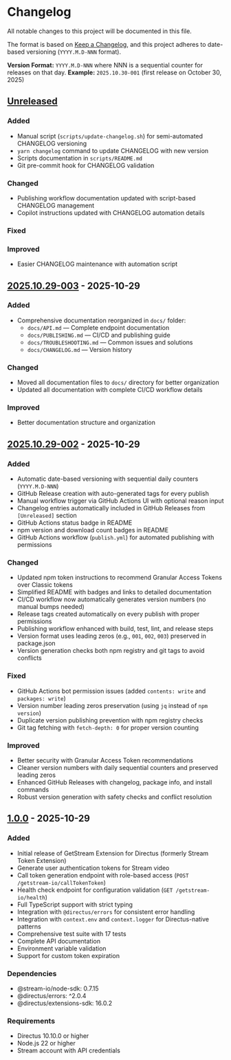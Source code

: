 # Changelog

All notable changes to this project will be documented in this file.

The format is based on [Keep a Changelog](https://keepachangelog.com/en/1.0.0/),
and this project adheres to date-based versioning (`YYYY.M.D-NNN` format).

**Version Format:** `YYYY.M.D-NNN` where NNN is a sequential counter for releases on that day.
**Example:** `2025.10.30-001` (first release on October 30, 2025)

## [Unreleased]

### Added

- Manual script (`scripts/update-changelog.sh`) for semi-automated CHANGELOG versioning
- `yarn changelog` command to update CHANGELOG with new version
- Scripts documentation in `scripts/README.md`
- Git pre-commit hook for CHANGELOG validation

### Changed

- Publishing workflow documentation updated with script-based CHANGELOG management
- Copilot instructions updated with CHANGELOG automation details

### Fixed

### Improved

- Easier CHANGELOG maintenance with automation script

## [2025.10.29-003] - 2025-10-29

### Added

- Comprehensive documentation reorganized in `docs/` folder:
  - `docs/API.md` — Complete endpoint documentation
  - `docs/PUBLISHING.md` — CI/CD and publishing guide
  - `docs/TROUBLESHOOTING.md` — Common issues and solutions
  - `docs/CHANGELOG.md` — Version history

### Changed

- Moved all documentation files to `docs/` directory for better organization
- Updated all documentation with complete CI/CD workflow details

### Improved

- Better documentation structure and organization

## [2025.10.29-002] - 2025-10-29

### Added

- Automatic date-based versioning with sequential daily counters (`YYYY.M.D-NNN`)
- GitHub Release creation with auto-generated tags for every publish
- Manual workflow trigger via GitHub Actions UI with optional reason input
- Changelog entries automatically included in GitHub Releases from `[Unreleased]` section
- GitHub Actions status badge in README
- npm version and download count badges in README
- GitHub Actions workflow (`publish.yml`) for automated publishing with permissions

### Changed

- Updated npm token instructions to recommend Granular Access Tokens over Classic tokens
- Simplified README with badges and links to detailed documentation
- CI/CD workflow now automatically generates version numbers (no manual bumps needed)
- Release tags created automatically on every publish with proper permissions
- Publishing workflow enhanced with build, test, lint, and release steps
- Version format uses leading zeros (e.g., `001`, `002`, `003`) preserved in package.json
- Version generation checks both npm registry and git tags to avoid conflicts

### Fixed

- GitHub Actions bot permission issues (added `contents: write` and `packages: write`)
- Version number leading zeros preservation (using `jq` instead of `npm version`)
- Duplicate version publishing prevention with npm registry checks
- Git tag fetching with `fetch-depth: 0` for proper version counting

### Improved

- Better security with Granular Access Token recommendations
- Cleaner version numbers with daily sequential counters and preserved leading zeros
- Enhanced GitHub Releases with changelog, package info, and install commands
- Robust version generation with safety checks and conflict resolution

## [1.0.0] - 2025-10-29

### Added

- Initial release of GetStream Extension for Directus (formerly Stream Token Extension)
- Generate user authentication tokens for Stream video
- Call token generation endpoint with role-based access (`POST /getstream-io/callTokenToken`)
- Health check endpoint for configuration validation (`GET /getstream-io/health`)
- Full TypeScript support with strict typing
- Integration with `@directus/errors` for consistent error handling
- Integration with `context.env` and `context.logger` for Directus-native patterns
- Comprehensive test suite with 17 tests
- Complete API documentation
- Environment variable validation
- Support for custom token expiration

### Dependencies

- @stream-io/node-sdk: 0.7.15
- @directus/errors: ^2.0.4
- @directus/extensions-sdk: 16.0.2

### Requirements

- Directus 10.10.0 or higher
- Node.js 22 or higher
- Stream account with API credentials

[Unreleased]: https://github.com/AbhinayMe/directus-extension-getstream-io/compare/v2025.10.29-003...HEAD
[2025.10.29-003]: https://github.com/AbhinayMe/directus-extension-getstream-io/compare/v2025.10.29-002...v2025.10.29-003
[2025.10.29-002]: https://github.com/AbhinayMe/directus-extension-getstream-io/compare/v1.0.0...v2025.10.29-002
[1.0.0]: https://github.com/AbhinayMe/directus-extension-getstream-io/releases/tag/v1.0.0
